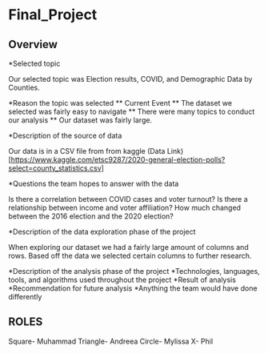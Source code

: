 # Final_Project
## Overview
*Selected topic

Our selected topic was Election results, COVID, and Demographic Data by Counties.

*Reason the topic was selected
** Current Event 
** The dataset we selected was fairly easy to navigate
** There were many topics to conduct our analysis 
** Our dataset was fairly large.

*Description of the source of data

Our data is in a CSV file from from kaggle 
(Data Link)[https://www.kaggle.com/etsc9287/2020-general-election-polls?select=county_statistics.csv]

*Questions the team hopes to answer with the data

Is there a correlation between COVID cases and voter turnout?
Is there a relationship between income and voter affiliation?
How much changed between the 2016 election and the 2020 election?

*Description of the data exploration phase of the project

When exploring our dataset we had a fairly large amount of columns and rows. Based off the data we selected certain columns to further research. 

*Description of the analysis phase of the project
*Technologies, languages, tools, and algorithms used throughout the project
*Result of analysis
*Recommendation for future analysis
*Anything the team would have done differently

## ROLES
Square- Muhammad
Triangle- Andreea
Circle- Mylissa
X- Phil
